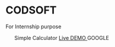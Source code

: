 # CODSOFT
For Internship purpose <br>
<ol Type="1">
Simple Calculator
  <a href="https://vishalrajbhardwaj.github.io/CODSOFT/">Live DEMO </a>
  <a herf="google.com">GOOGLE</a>
</ol>
